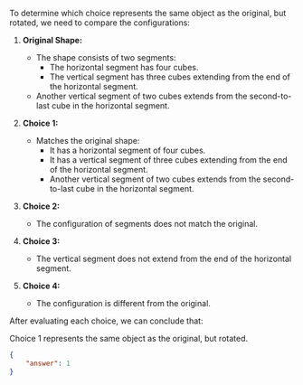 To determine which choice represents the same object as the original, but rotated, we need to compare the configurations:

1. **Original Shape:**
   - The shape consists of two segments: 
     - The horizontal segment has four cubes.
     - The vertical segment has three cubes extending from the end of the horizontal segment.
   - Another vertical segment of two cubes extends from the second-to-last cube in the horizontal segment.

2. **Choice 1:** 
   - Matches the original shape: 
     - It has a horizontal segment of four cubes.
     - It has a vertical segment of three cubes extending from the end of the horizontal segment.
     - Another vertical segment of two cubes extends from the second-to-last cube in the horizontal segment.

3. **Choice 2:**
   - The configuration of segments does not match the original. 

4. **Choice 3:**
   - The vertical segment does not extend from the end of the horizontal segment. 

5. **Choice 4:**
   - The configuration is different from the original.

After evaluating each choice, we can conclude that:

Choice 1 represents the same object as the original, but rotated.

```json
{
    "answer": 1
}
```